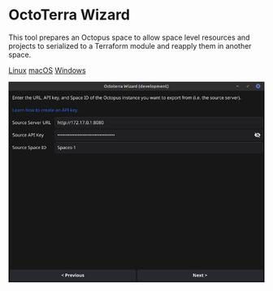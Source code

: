 # OctoTerra Wizard

This tool prepares an Octopus space to allow space level resources and projects to serialized to a Terraform module and reapply them in another space.

[Linux](https://github.com/mcasperson/OctoterraWizard/releases/latest/download/octoterrawiz_linux_amd64)
[macOS](https://github.com/mcasperson/OctoterraWizard/releases/latest/download/octoterrawiz_macos_arm64)
[Windows](https://github.com/mcasperson/OctoterraWizard/releases/latest/download/octoterrawiz_windows_amd64.exe)

![](screenshot.png)